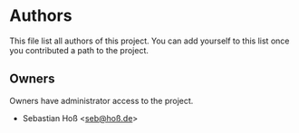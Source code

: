 <!--
SPDX-FileCopyrightText: The terraform-provider-ipcalc Authors
SPDX-License-Identifier: 0BSD
 -->

# Authors

This file list all authors of this project. You can add yourself to this list once you contributed a path to the project.

## Owners

Owners have administrator access to the project.

- Sebastian Hoß <seb@hoß.de>
